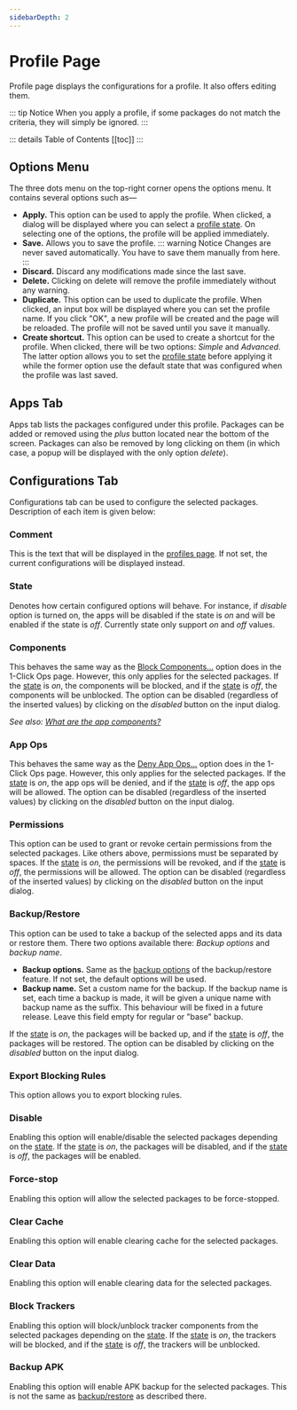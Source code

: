 ```yaml
---
sidebarDepth: 2
---
```

# Profile Page
Profile page displays the configurations for a profile. It also offers editing them.

::: tip Notice
When you apply a profile, if some packages do not match the criteria, they will simply be ignored.
:::

::: details Table of Contents
[[toc]]
:::

## Options Menu
The three dots menu on the top-right corner opens the options menu. It contains several options such as—
- **Apply.**  This option can be used to apply the profile. When clicked, a dialog will be displayed where you can select a [profile state](#state). On selecting one of the options, the profile will be applied immediately.
- **Save.** Allows you to save the profile.
  ::: warning Notice
  Changes are never saved automatically. You have to save them manually from here.
  :::
- **Discard.** Discard any modifications made since the last save.
- **Delete.** Clicking on delete will remove the profile immediately without any warning.
- **Duplicate.** This option can be used to duplicate the profile. When clicked, an input box will be displayed where you can set the profile name. If you click "OK", a new profile will be created and the page will be reloaded. The profile will not be saved until you save it manually.
- **Create shortcut.** This option can be used to create a shortcut for the profile. When clicked, there will be two options: _Simple_ and _Advanced_. The latter option allows you to set the [profile state](#state) before applying it while the former option use the default state that was configured when the profile was last saved.

## Apps Tab
Apps tab lists the packages configured under this profile. Packages can be added or removed using the _plus_ button located near the bottom of the screen. Packages can also be removed by long clicking on them (in which case, a popup will be displayed with the only option _delete_).

## Configurations Tab
Configurations tab can be used to configure the selected packages. Description of each item is given below:

### Comment
This is the text that will be displayed in the [profiles page][profiles]. If not set, the current configurations will be displayed instead.

### State
Denotes how certain configured options will behave. For instance, if _disable_ option is turned on, the apps will be disabled if the state is _on_ and will be enabled if the state is _off_. Currently state only support _on_ and _off_ values.

### Components
This behaves the same way as the [Block Components…][block_components] option does in the 1-Click Ops page. However, this only applies for the selected packages. If the [state](#state) is _on_, the components will be blocked, and if the [state](#state) is _off_, the components will be unblocked. The option can be disabled (regardless of the inserted values) by clicking on the _disabled_ button on the input dialog.

_See also: [What are the app components?][what_are_components]_

### App Ops
This behaves the same way as the [Deny App Ops…][deny_app_ops] option does in the 1-Click Ops page. However, this only applies for the selected packages. If the [state](#state) is _on_, the app ops will be denied, and if the [state](#state) is _off_, the app ops will be allowed. The option can be disabled (regardless of the inserted values) by clicking on the _disabled_ button on the input dialog.

### Permissions
This option can be used to grant or revoke certain permissions from the selected packages. Like others above, permissions must be separated by spaces. If the [state](#state) is _on_, the permissions will be revoked, and if the [state](#state) is _off_, the permissions will be allowed. The option can be disabled (regardless of the inserted values) by clicking on the _disabled_ button on the input dialog.

### Backup/Restore
This option can be used to take a backup of the selected apps and its data or restore them. There two options available there: _Backup options_ and _backup name_.
- **Backup options.** Same as the [backup options][backup_options] of the backup/restore feature. If not set, the default options will be used.
- **Backup name.** Set a custom name for the backup. If the backup name is set, each time a backup is made, it will be given a unique name with backup name as the suffix. This behaviour will be fixed in a future release. Leave this field empty for regular or "base" backup.

If the [state](#state) is _on_, the packages will be backed up, and if the [state](#state) is _off_, the packages will be restored. The option can be disabled by clicking on the _disabled_ button on the input dialog.

### Export Blocking Rules
This option allows you to export blocking rules.

### Disable
Enabling this option will enable/disable the selected packages depending on the [state](#state). If the [state](#state) is _on_, the packages will be disabled, and if the [state](#state) is _off_, the packages will be enabled.

### Force-stop
Enabling this option will allow the selected packages to be force-stopped.

### Clear Cache
Enabling this option will enable clearing cache for the selected packages.

### Clear Data
Enabling this option will enable clearing data for the selected packages.

### Block Trackers
Enabling this option will block/unblock tracker components from the selected packages depending on the [state](#state). If the [state](#state) is _on_, the trackers will be blocked, and if the [state](#state) is _off_, the trackers will be unblocked.

### Backup APK
Enabling this option will enable APK backup for the selected packages. This is not the same as [backup/restore][backup_restore] as described there.


[profiles]: ./profiles-page.md
[block_components]: ./one-click-ops-page.md#block-components
[what_are_components]: ../faq/app-components.md#what-are-the-app-components
[deny_app_ops]: ./one-click-ops-page.md##deny-app-ops
[backup_options]: ./backup-restore.md#backup-options
[backup_restore]: ./backup-restore.md
